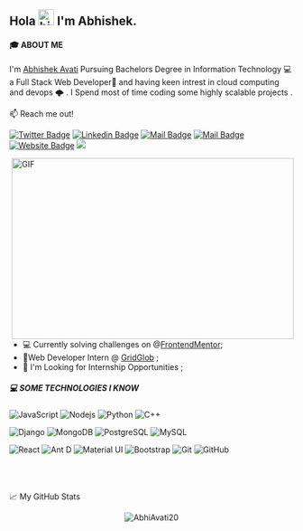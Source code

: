## Hola <img src="https://user-images.githubusercontent.com/1303154/88677602-1635ba80-d120-11ea-84d8-d263ba5fc3c0.gif" width="28px" alt="hi"> I'm Abhishek.
#### 🎓 ABOUT ME
I'm [Abhishek Avati](https://jolly-northcutt-76ebd8.netlify.app/) Pursuing Bachelors Degree in Information Technology 💻 a Full Stack Web Developer🚀 and having keen intrest in cloud computing and devops 🌩️ . I Spend most of time coding some highly scalable projects .

:mailbox: Reach me out!

[![Twitter Badge](https://img.shields.io/badge/-@abhiavati-1ca0f1?style=flat&labelColor=1ca0f1&logo=twitter&logoColor=white&link=https://twitter.com/abhiavati)](https://twitter.com/abhiavati) [![Linkedin Badge](https://img.shields.io/badge/-AbhishekAvati-0e76a8?style=flat&labelColor=0e76a8&logo=linkedin&logoColor=white)](https://www.linkedin.com/in/abhishekavati/) [![Mail Badge](https://img.shields.io/badge/-@abhi.avati-e84393?style=flat&labelColor=e84393&logo=instagram&logoColor=white)](https://www.instagram.com/abhi.avati/) [![Mail Badge](https://img.shields.io/badge/-Abhishek-c0392b?style=flat&labelColor=c0392b&logo=gmail&logoColor=white)](mailto:abhishekaa1112@gmail.com)
[![Website Badge](https://img.shields.io/badge/%3C%2F%3E-portfolio-informational)](https://jolly-northcutt-76ebd8.netlify.app/)
![](https://visitor-badge.glitch.me/badge?page_id=Abhiavati20.Abhiavati20)

<img align="right" alt="GIF" src="https://cdn.dribbble.com/users/45010/screenshots/14281687/media/79f87d23670e2144bd2d5e2742185c8e.png?compress=1&resize=1600x1200" width="500" height="320" />



<!-- TODO: Add last video link -->
- 💻 Currently solving challenges on @[FrontendMentor](https://www.frontendmentor.io/solutions);
- 🚀Web Developer Intern @ [GridGlob](https://gridglob.com/) ;
- 💬 I'm Looking for Internship Opportunities ;
##### 💻 SOME TECHNOLOGIES I KNOW

<!-- TODO: Make technologies links takes you to repositories -->
![JavaScript](https://img.shields.io/badge/-JavaScript-black?style=flat-square&logo=javascript)
![Nodejs](https://img.shields.io/badge/-Nodejs-black?style=flat-square&logo=Node.js)
![Python](https://img.shields.io/badge/-Python-black?style=flat-square&logo=Python)
![C++](https://img.shields.io/badge/-C++-00599C?style=flat-square&logo=c)

![Django](https://img.shields.io/badge/-Django-darkgreen?style=flat-square&logo=django)
![MongoDB](https://img.shields.io/badge/-MongoDB-black?style=flat-square&logo=mongodb)
![PostgreSQL](https://img.shields.io/badge/-PostgreSQL-336791?style=flat-square&logo=postgresql)
![MySQL](https://img.shields.io/badge/-MySQL-black?style=flat-square&logo=mysql)

![React](https://img.shields.io/badge/-React-black?style=flat-square&logo=react)
![Ant D](https://img.shields.io/badge/-Ant%20Design-0170FE?style=flat-square&logo=ant-design)
![Material UI](https://img.shields.io/badge/-Material%20UI-black?style=flat-square&logo=material-ui)
![Bootstrap](https://img.shields.io/badge/-Bootstrap-563D7C?style=flat-square&logo=bootstrap)
![Git](https://img.shields.io/badge/-Git-black?style=flat-square&logo=git)
![GitHub](https://img.shields.io/badge/-GitHub-181717?style=flat-square&logo=github)

<br/>
<br/>
<br/>
📈 My GitHub Stats
<br/>

<p align="center"> <img src="https://github-readme-stats.vercel.app/api?username=Abhiavati20&count_private=true&show_icons=true&theme=gotham" alt="AbhiAvati20" />
